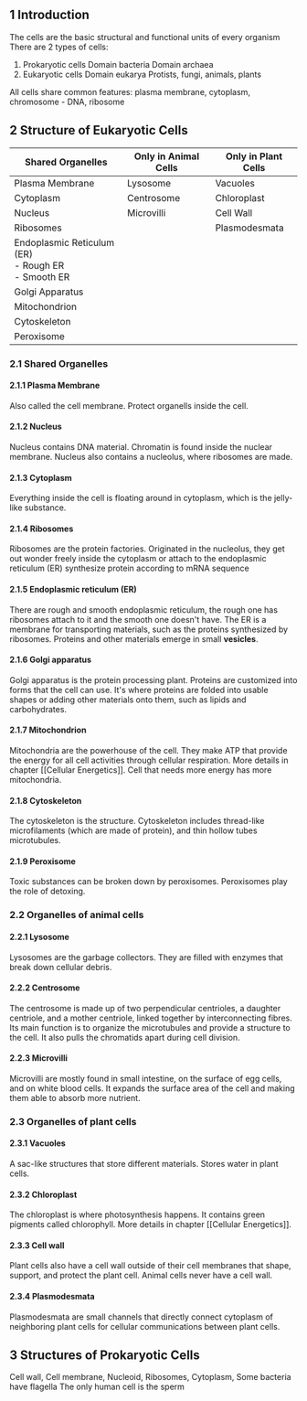 ## 1 Introduction
The cells are the basic structural and functional units of every organism
There are 2 types of cells:
1. Prokaryotic cells
	Domain bacteria
	Domain archaea
2. Eukaryotic cells
	Domain eukarya
	Protists, fungi, animals, plants

All cells share common features:
plasma membrane, cytoplasm, chromosome - DNA, ribosome

## 2 Structure of Eukaryotic Cells

| Shared Organelles                                           | Only in Animal Cells | Only in Plant Cells |
| ----------------------------------------------------------- | -------------------- | ------------------- |
| Plasma Membrane                                             | Lysosome             | Vacuoles            |
| Cytoplasm                                                   | Centrosome           | Chloroplast         |
| Nucleus                                                     | Microvilli           | Cell Wall           |
| Ribosomes                                                   |                      | Plasmodesmata       |
| Endoplasmic Reticulum (ER) <br> - Rough ER <br> - Smooth ER |                      |                     |
| Golgi Apparatus                                             |                      |                     |
| Mitochondrion                                               |                      |                     |
| Cytoskeleton                                                |                      |                     |
| Peroxisome                                                  |                      |                     |

### 2.1 Shared Organelles
#### 2.1.1 Plasma Membrane
Also called the cell membrane.
Protect organells inside the cell.

#### 2.1.2 Nucleus
Nucleus contains DNA material.
Chromatin is found inside the nuclear membrane.
Nucleus also contains a nucleolus, where ribosomes are made.

#### 2.1.3 Cytoplasm
Everything inside the cell is floating around in cytoplasm, which is the jelly-like substance.

#### 2.1.4 Ribosomes
Ribosomes are the protein factories.
Originated in the nucleolus, they get out
wonder freely inside the cytoplasm or attach to the endoplasmic reticulum (ER)
synthesize protein according to mRNA sequence

#### 2.1.5 Endoplasmic reticulum (ER)
There are rough and smooth endoplasmic reticulum, the rough one has ribosomes attach to it and the smooth one doesn't have.
The ER is a membrane for transporting materials, such as the proteins synthesized by ribosomes.
Proteins and other materials emerge in small **vesicles**.

#### 2.1.6 Golgi apparatus
Golgi apparatus is the protein processing plant.
Proteins are customized into forms that the cell can use.
It's where proteins are folded into usable shapes or adding other materials onto them, such as lipids and carbohydrates.

#### 2.1.7 Mitochondrion
Mitochondria are the powerhouse of the cell.
They make ATP that provide the energy for all cell activities through cellular respiration.
More details in chapter [[Cellular Energetics]].
Cell that needs more energy has more mitochondria.

#### 2.1.8 Cytoskeleton
The cytoskeleton is the structure.
Cytoskeleton includes thread-like microfilaments (which are made of protein), and thin hollow tubes microtubules.

#### 2.1.9 Peroxisome
Toxic substances can be broken down by peroxisomes. Peroxisomes play the role of detoxing. 

### 2.2 Organelles of animal cells
#### 2.2.1 Lysosome
Lysosomes are the garbage collectors.
They are filled with enzymes that break down cellular debris.

#### 2.2.2 Centrosome
The centrosome is made up of two perpendicular centrioles, a daughter centriole, and a mother centriole, linked together by interconnecting fibres.
Its main function is to organize the microtubules and provide a structure to the cell.
It also pulls the chromatids apart during cell division.

#### 2.2.3 Microvilli
Microvilli are mostly found in small intestine, on the surface of egg cells, and on white blood cells. It expands the surface area of the cell and making them able to absorb more nutrient. 

### 2.3 Organelles of plant cells
#### 2.3.1 Vacuoles
A sac-like structures that store different materials.
Stores water in plant cells.

#### 2.3.2 Chloroplast
The chloroplast is where photosynthesis happens.
It contains green pigments called chlorophyll.
More details in chapter [[Cellular Energetics]].

#### 2.3.3 Cell wall
Plant cells also have a cell wall outside of their cell membranes that shape, support, and protect the plant cell.
Animal cells never have a cell wall.

#### 2.3.4 Plasmodesmata
Plasmodesmata are small channels that directly connect cytoplasm of neighboring plant cells for cellular communications between plant cells. 

## 3 Structures of Prokaryotic Cells
Cell wall, Cell membrane, Nucleoid, Ribosomes, Cytoplasm,
Some bacteria have flagella
The only human cell is the sperm
